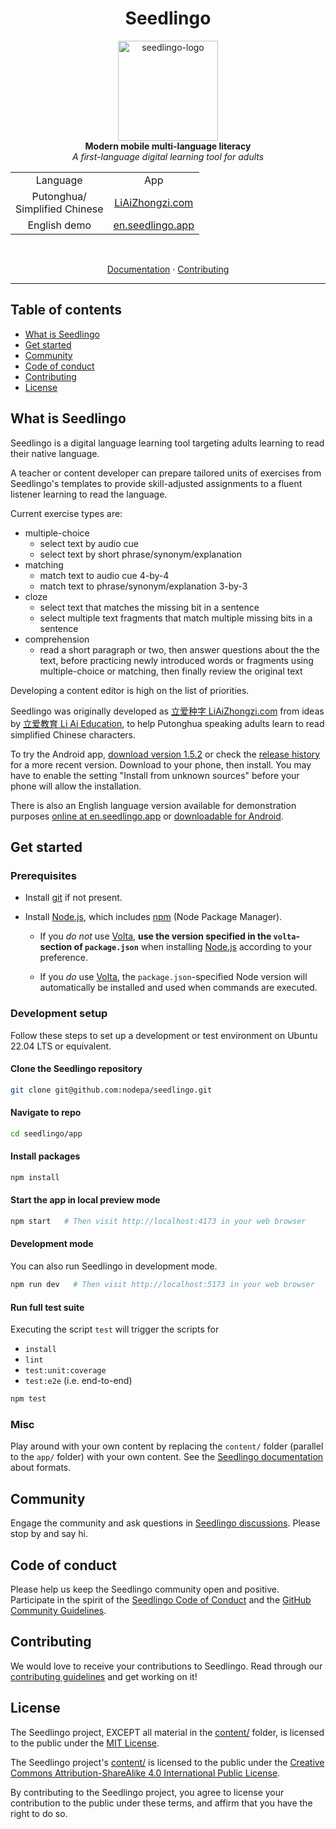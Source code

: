 <h1 align="center">Seedlingo</h1>

<p align="center">
  <img src="docs/.vuepress/public/images/seedlingo-logo-blue.svg"
    alt="seedlingo-logo" height="160px" width="160px"/>
  <br/>
  <b>Modern mobile multi-language literacy</b>
  <br/>
  <i>A first-language digital learning tool for adults</i>
</p>

<table align="center">
  <tr>
    <td align="center">Language</td>
    <td align="center">App</td>
  </tr>
  <tr>
    <td align="center">Putonghua/<br/>Simplified Chinese</td>
    <td align="center"><a href="https://liaizhongzi.com">LiAiZhongzi.com</a></td>
  </tr>
  <tr>
    <td align="center">English demo</td>
    <td align="center"><a href="https://en.seedlingo.app">en.seedlingo.app</a></td>
  </tr>
</table>

<br/>
<p align="center">
  <a href="https://seedlingo.com/get-started/get-started.html">Documentation</a>
  ·
  <a href="/.github/CONTRIBUTING.md">Contributing</a>
</p>
<hr>

## Table of contents <!-- omit in toc -->

- [What is Seedlingo](#what-is-seedlingo)
- [Get started](#get-started)
- [Community](#community)
- [Code of conduct](#code-of-conduct)
- [Contributing](#contributing)
- [License](#license)

## What is Seedlingo

Seedlingo is a digital language learning tool
targeting adults learning to read their native language.

A teacher or content developer
can prepare tailored units of exercises
from Seedlingo's templates
to provide skill-adjusted assignments
to a fluent listener
learning to read the language.

Current exercise types are:

- multiple-choice
  - select text by audio cue
  - select text by short phrase/synonym/explanation
- matching
  - match text to audio cue 4-by-4
  - match text to phrase/synonym/explanation 3-by-3
- cloze
  - select text that matches the missing bit in a sentence
  - select multiple text fragments
    that match multiple missing bits in a sentence
- comprehension
  - read a short paragraph or two,
    then answer questions about the the text,
    before practicing newly introduced words or fragments
    using multiple-choice or matching,
    then finally review the original text

Developing a content editor is high on the list of priorities.

Seedlingo was originally developed as
[立爱种字 LiAiZhongzi.com](https://liaizhongzi.com)
from ideas by [立爱教育 Li Ai Education](https://liaieducation.com),
to help Putonghua speaking adults
learn to read simplified Chinese characters.

To try the Android app, [download version 1.5.2](
  https://github.com/nodepa/seedlingo/releases/download/v1.5.2/seedlingo_v1.5.2_64.apk
) or check the [release history](https://github.com/nodepa/seedlingo/releases)
for a more recent version.
Download to your phone, then install.
You may have to enable the setting "Install from unknown sources"
before your phone will allow the installation.

There is also an English language version available for demonstration purposes
[online at en.seedlingo.app](https://en.seedlingo.app)
or [downloadable for Android](https://github.com/nodepa/seedlingo-en/releases).

## Get started

### Prerequisites

- Install [git](https://git-scm.com) if not present.
- Install [Node.js](https://nodejs.org), which includes
  [npm](https://www.npmjs.com/get-npm) (Node Package Manager).

  - If you *do not* use [Volta](https://volta.sh/),
    **use the version specified in the `volta`-section of `package.json`**
    when installing [Node.js](https://nodejs.org) according to your preference.

  - If you *do* use [Volta](https://volta.sh/),
    the `package.json`-specified Node version
    will automatically be installed and used
    when commands are executed.

### Development setup

Follow these steps to set up a development or test environment
on Ubuntu 22.04 LTS or equivalent.

#### Clone the Seedlingo repository

```sh
git clone git@github.com:nodepa/seedlingo.git
```

#### Navigate to repo

```sh
cd seedlingo/app
```

#### Install packages

```sh
npm install
```

#### Start the app in local preview mode

```sh
npm start   # Then visit http://localhost:4173 in your web browser
```

#### Development mode

You can also run Seedlingo in development mode.

```sh
npm run dev   # Then visit http://localhost:5173 in your web browser
```

#### Run full test suite

Executing the script `test` will trigger the scripts for

- `install`
- `lint`
- `test:unit:coverage`
- `test:e2e` (i.e. end-to-end)

```sh
npm test
```

### Misc

Play around with your own content
by replacing the `content/` folder (parallel to the `app/` folder)
with your own content.
See the [Seedlingo documentation](https://seedlingo.com/content/content.html)
about formats.

## Community

Engage the community and ask questions
in [Seedlingo discussions](https://github.com/nodepa/seedlingo/discussions).
Please stop by and say hi.

## Code of conduct

Please help us keep the Seedlingo community open and positive.
Participate in the spirit of the
[Seedlingo Code of Conduct](.github/CODE_OF_CONDUCT.md)
and the [GitHub Community Guidelines](
https://docs.github.com/en/github/site-policy/github-community-guidelines).

## Contributing

We would love to receive your contributions to Seedlingo.
Read through our [contributing guidelines](.github/CONTRIBUTING.md)
and get working on it!

## License

The Seedlingo project,
EXCEPT all material in the [content/](content/) folder,
is licensed to the public under the [MIT License](LICENSE.md).

The Seedlingo project's [content/](content/) is licensed to the public under the
[Creative Commons Attribution-ShareAlike 4.0 International Public License](
content/LICENSE.md).

By contributing to the Seedlingo project,
you agree to license your contribution to the public under these terms,
and affirm that you have the right to do so.
